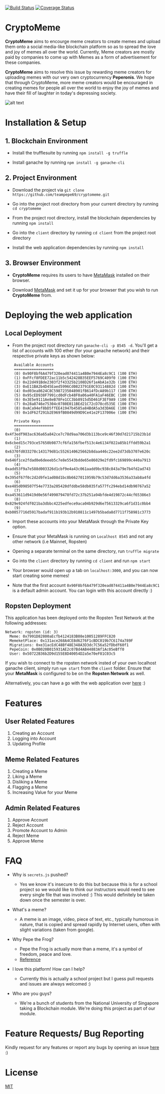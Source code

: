 [![Build Status](https://travis-ci.org/teampepe69/cryptomeme.svg?branch=master)](https://travis-ci.org/teampepe69/cryptomeme)
[![Coverage Status](https://coveralls.io/repos/github/teampepe69/cryptomeme/badge.svg?branch=master)](https://coveralls.io/github/teampepe69/cryptomeme?branch=master)

# CryptoMeme

**CryptoMeme** aims to encourge meme creators to create memes and upload them onto a social media-like blockchain platform so as to spread the love and joy of memes all over the world. Currently, Meme creators are mostly paid by companies to come up with Memes as a form of advertisement for these companies.

**CryptoMeme** aims to resolve this issue by rewarding meme creators for uploading memes with our very own cryptocurrency **Peperonis**. We hope that through CryptoMeme, more meme creators would be encouraged in creating memes for people all over the world to enjoy the joy of memes and have their fill of laughter in today's depressing society.

![alt text](https://raw.githubusercontent.com/teampepe69/cryptomeme/master/docs/Sample1.png "CryptoMeme platform")

# Installation & Setup
## 1. Blockchain Environment

* Install the trufflesuite by running `npm install -g truffle`

* Install ganache by running `npm install -g ganache-cli`

## 2. Project Environment

* Download the project via `git clone https://github.com/teampepe69/cryptomeme.git`

* Go into the project root directory from your current directory by running `cd cryptomeme`

* From the project root directory, install the blockchain dependencies by running `npm install`

* Go into the `client` directory by running `cd client` from the project root directory

* Install the web application dependencies by running `npm install`

## 3. Browser Environment

* **CryptoMeme** requires its users to have [MetaMask](https://metamask.io/download.html) installed on their browser.

* Download [MetaMask](https://metamask.io/download.html) and set it up for your browser that you wish to run **CryptoMeme** from.

# Deploying the web application

## Local Deployment

* From the project root directory run `ganache-cli -p 8545 -d`. You'll get a list of accounts with 100 ether (for your ganache network) and their respective private keys as shown below:

```
    Available Accounts
    ==================
    (0) 0x90F8bf6A479f320ead074411a4B0e7944Ea8c9C1 (100 ETH)
    (1) 0xFFcf8FDEE72ac11b5c542428B35EEF5769C409f0 (100 ETH)
    (2) 0x22d491Bde2303f2f43325b2108D26f1eAbA1e32b (100 ETH)
    (3) 0xE11BA2b4D45Eaed5996Cd0823791E0C93114882d (100 ETH)
    (4) 0xd03ea8624C8C5987235048901fB614fDcA89b117 (100 ETH)
    (5) 0x95cED938F7991cd0dFcb48F0a06a40FA1aF46EBC (100 ETH)
    (6) 0x3E5e9111Ae8eB78Fe1CC3bb8915d5D461F3Ef9A9 (100 ETH)
    (7) 0x28a8746e75304c0780E011BEd21C72cD78cd535E (100 ETH)
    (8) 0xACa94ef8bD5ffEE41947b4585a84BdA5a3d3DA6E (100 ETH)
    (9) 0x1dF62f291b2E969fB0849d99D9Ce41e2F137006e (100 ETH)

    Private Keys
    ==================
    (0) 0x4f3edf983ac636a65a842ce7c78d9aa706d3b113bce9c46f30d7d21715b23b1d
    (1) 0x6cbed15c793ce57650b9877cf6fa156fbef513c4e6134f022a85b1ffdd59b2a1
    (2) 0x6370fd033278c143179d81c5526140625662b8daa446c22ee2d73db3707e620c
    (3) 0x646f1ce2fdad0e6deeeb5c7e8e5543bdde65e86029e2fd9fc169899c440a7913
    (4) 0xadd53f9a7e588d003326d1cbf9e4a43c061aadd9bc938c843a79e7b4fd2ad743
    (5) 0x395df67f0c2d2d9fe1ad08d1bc8b6627011959b79c53d7dd6a3536a33ab8a4fd
    (6) 0xe485d098507f54e7733a205420dfddbe58db035fa577fc294ebd14db90767a52
    (7) 0xa453611d9419d0e56f499079478fd72c37b251a94bfde4d19872c44cf65386e3
    (8) 0x829e924fdf021ba3dbbc4225edfece9aca04b929d6e75613329ca6f1d31c0bb4
    (9) 0xb0057716d5917badaf911b193b12b910811c1497b5bada8d7711f758981c3773
```

* Import these accounts into your MetaMask through the Private Key option.

* Ensure that your MetaMask is running on `Localhost 8545` and not any other network (i.e Mainnet, Ropsten)

* Opening a separate terminal on the same directory, run `truffle migrate`

* Go into the `client` directory by running `cd client` and run `npm start`

* Your browser would open up a tab on `localhost:3000`, and you can now start creating some memes!

* Note that the first account `0x90F8bf6A479f320ead074411a4B0e7944Ea8c9C1` is a default admin account. You can login with this account directly :)

## Ropsten Deployment
This application has been deployed onto the Ropsten Test Network at the following addresses:
```
Network: ropsten (id: 3)
  Meme: 0x7991D82800aEcfb4124183B08e10051289FFC820
  MemeketPlace: 0x131ace268A4CE8d6276F1cBDC019b7C6174a789F
  Migrations: 0xe31acEdC48Bf48E348A3D3dc7C56a52fDbdf60f1
  PepeCoin: 0x0B020B015931AE2c07Bd4AB44883Af1Ac05eBff0
  User: 0x50722B36b2D9d155E8D40054D2a5e70eF81C03c5
```

If you wish to connect to the ropsten network insted of your own localhost ganache client, simply run `npm start` from the `client` folder. Ensure that your **MetaMask** is configured to be on the **Ropsten Network** as well.

Alternatively, you can have a go with the web application over [here](http://13.229.147.209:3000/) :)

# Features

## User Related Features
1. Creating an Account
2. Logging into Account
3. Updating Profile

## Meme Related Features
1. Creating a Meme
2. Liking a Meme
3. Disliking a Meme
4. Flagging a Meme
5. Increasing Value for your Meme

## Admin Related Features
1. Approve Account
2. Reject Account
3. Promote Account to Admin
4. Reject Meme
5. Approve Meme

# FAQ
* Why is `secrets.js` pushed?
  * Yes we know it's insecure to do this but because this is for a school project so we would like to think our instructors would need to see every single file that was involved :) This would definitely be taken down once the semester is over.
  
* What's a meme?
    * A meme is an image, video, piece of text, etc., typically humorous in nature, that is copied and spread rapidly by Internet users, often with slight variations (taken from google).
  
* Why Pepe the Frog?
    * Pepe the Frog is actually more than a meme, it's a symbol of freedom, peace and love. 
    * [Reference](https://www.wired.com/story/pepe-the-frog-meme-hong-kong/)
  
* I love this platform! How can I help?
    * Currently this is actually a school project but I guess pull requests and issues are always welcomed :)

* Who are you guys?
    * We're a bunch of students from the National University of Singapore taking a Blockchain module. We're doing this project as part of our module.


# Feature Requests/ Bug Reporting
Kindly request for any features or report any bugs by opening an issue [here](https://github.com/teampepe69/cryptomeme/issues) :)

# License
[MIT](https://choosealicense.com/licenses/mit/)
